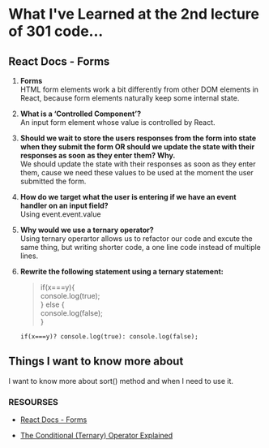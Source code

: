 # What I've Learned at the 2nd lecture of 301 code...


## React Docs - Forms

1. **Forms**                  
 HTML form elements work a bit differently from other DOM elements in React, because form elements naturally keep some internal state. 

2. **What is a ‘Controlled Component’?**               
 An input form element whose value is controlled by React.

3. **Should we wait to store the users responses from the form into state when they submit the form OR should we update the state with their responses as soon as they enter them? Why.**             
  We should update the state with their responses as soon as they enter them, cause we need these values to be used at the moment the user submitted the form.

4. **How do we target what the user is entering if we have an event handler on an input field?**        
 Using event.event.value


1. **Why would we use a ternary operator?**             
 Using ternary operartor allows us to refactor our code and excute the same thing, but writing shorter code, a one line code instead of multiple lines.


2. **Rewrite the following statement using a ternary statement:**
     >  if(x===y){                           
     console.log(true);                    
     } else {                          
     console.log(false);                       
     }
    >

    `if(x===y)? console.log(true): console.log(false);`


## Things I want to know more about             
  I want to know more about sort() method and when I need to use it.



### RESOURSES

- [React Docs - Forms](https://reactjs.org/docs/forms.html)

- [The Conditional (Ternary) Operator Explained](https://codeburst.io/javascript-the-conditional-ternary-operator-explained-cac7218beeff)


